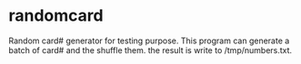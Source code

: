 # randomcard
Random card# generator for testing purpose. 
This program can generate a batch of card# and the shuffle them. the result is write to /tmp/numbers.txt.
